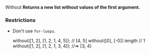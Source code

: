 Without
**Returns a new list without values of the first argument.**

### Restrictions

- Don't use `for-loops`.

    without([1, 2], [1, 2, 1, 4, 5]);
    // [4, 5]
    without([0], [-0]).length
    // 1
    without([1, 2], [1, 2, 1, 3, 4]); 
    //=> [3, 4]